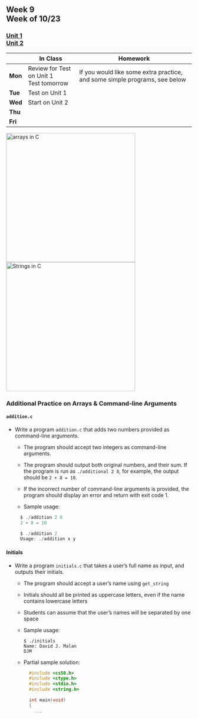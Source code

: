 ## Week 9 <br>Week of 10/23

### [Unit 1](/apcsp/curriculum/1)<br>[Unit 2](/apcsp/curriculum/2)

  |       |In Class               |Homework   |
  |-------|---------              |---------  |
  |**Mon**|Review for Test on Unit 1<br>Test tomorrow |If you would like some extra practice, and some simple programs, see below |
  |**Tue**|Test on Unit 1 | |
  |**Wed**|Start on Unit 2 | |
  |**Thu**| | |
  |**Fri**| | |


<meta http-equiv="refresh" content="300"/>

<img src="https://media.geeksforgeeks.org/wp-content/cdn-uploads/Array-Declaration-In-C.png" alt="arrays in C" height="350">
<img src="https://media.geeksforgeeks.org/wp-content/cdn-uploads/20201209135923/String-in-C.png" alt="Strings in C" height="350">


### Additional Practice on Arrays & Command-line Arguments

#### `addition.c`

- Write a program `addition.c` that adds two numbers provided as command-line arguments.
  - The program should accept two integers as command-line arguments.
  - The program should output both original numbers, and their sum. If the program is run as `./additional 2 8`, for example, the output should be `2 + 8 = 10`.
  - If the incorrect number of command-line arguments is provided, the program should display an error and return with exit code 1.
  
  - Sample usage: 

  ```c
    $ ./addition 2 8
    2 + 8 = 10
  ```

  ```c
    $ ./addition 2
    Usage: ./addition x y
  ```

#### Initials

- Write a program `initials.c` that takes a user’s full name as input, and outputs their initials.
  - The program should accept a user’s name using `get_string`
  - Initials should all be printed as uppercase letters, even if the name contains lowercase letters
  - Students can assume that the user’s names will be separated by one space
  - Sample usage:
      ```
      $ ./initials
      Name: David J. Malan
      DJM
      ```

  - Partial sample solution:
    ```c
      #include <cs50.h>
      #include <ctype.h>
      #include <stdio.h>
      #include <string.h>

      int main(void)
      {
        ...
    ```